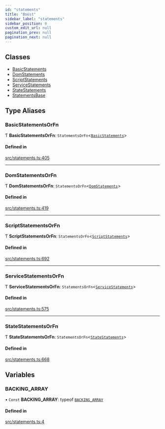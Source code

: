 ```yaml
---
id: "statements"
title: "Boost"
sidebar_label: "statements"
sidebar_position: 0
custom_edit_url: null
pagination_prev: null
pagination_next: null
---
```


## Classes

- [BasicStatements](../classes/statements.BasicStatements.md)
- [DomStatements](../classes/statements.DomStatements.md)
- [ScriptStatements](../classes/statements.ScriptStatements.md)
- [ServiceStatements](../classes/statements.ServiceStatements.md)
- [StateStatements](../classes/statements.StateStatements.md)
- [StatementsBase](../classes/statements.StatementsBase.md)

## Type Aliases

### BasicStatementsOrFn

Ƭ **BasicStatementsOrFn**: `StatementsOrFn`<[`BasicStatements`](../classes/statements.BasicStatements.md)\>

#### Defined in

[src/statements.ts:405](https://github.com/yolmio/boost/blob/5cada48/src/statements.ts#L405)

___

### DomStatementsOrFn

Ƭ **DomStatementsOrFn**: `StatementsOrFn`<[`DomStatements`](../classes/statements.DomStatements.md)\>

#### Defined in

[src/statements.ts:419](https://github.com/yolmio/boost/blob/5cada48/src/statements.ts#L419)

___

### ScriptStatementsOrFn

Ƭ **ScriptStatementsOrFn**: `StatementsOrFn`<[`ScriptStatements`](../classes/statements.ScriptStatements.md)\>

#### Defined in

[src/statements.ts:692](https://github.com/yolmio/boost/blob/5cada48/src/statements.ts#L692)

___

### ServiceStatementsOrFn

Ƭ **ServiceStatementsOrFn**: `StatementsOrFn`<[`ServiceStatements`](../classes/statements.ServiceStatements.md)\>

#### Defined in

[src/statements.ts:575](https://github.com/yolmio/boost/blob/5cada48/src/statements.ts#L575)

___

### StateStatementsOrFn

Ƭ **StateStatementsOrFn**: `StatementsOrFn`<[`StateStatements`](../classes/statements.StateStatements.md)\>

#### Defined in

[src/statements.ts:668](https://github.com/yolmio/boost/blob/5cada48/src/statements.ts#L668)

## Variables

### BACKING\_ARRAY

• `Const` **BACKING\_ARRAY**: typeof [`BACKING_ARRAY`](statements.md#backing_array)

#### Defined in

[src/statements.ts:4](https://github.com/yolmio/boost/blob/5cada48/src/statements.ts#L4)
